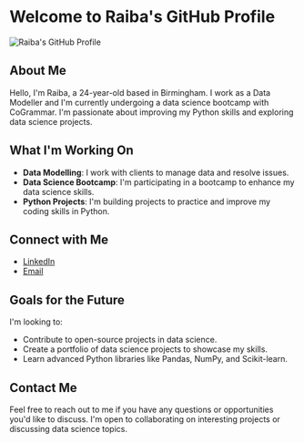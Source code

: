 # Welcome to Raiba's GitHub Profile

![Raiba's GitHub Profile](https://avatars.githubusercontent.com/u/12345678?s=400&u=abcdef1234567890abcdef1234567890&v=4)

## About Me

Hello, I'm Raiba, a 24-year-old based in Birmingham. I work as a Data Modeller and I'm currently undergoing a data science bootcamp with CoGrammar. I'm passionate about improving my Python skills and exploring data science projects. 

## What I'm Working On

- **Data Modelling**: I work with clients to manage data and resolve issues.
- **Data Science Bootcamp**: I'm participating in a bootcamp to enhance my data science skills.
- **Python Projects**: I'm building projects to practice and improve my coding skills in Python.

## Connect with Me

- [LinkedIn](https://www.linkedin.com/in/raiba-arif-974b6622a/)
- [Email](mailto:arifraiba@gmail.com)


## Goals for the Future

I'm looking to:

- Contribute to open-source projects in data science.
- Create a portfolio of data science projects to showcase my skills.
- Learn advanced Python libraries like Pandas, NumPy, and Scikit-learn.

## Contact Me

Feel free to reach out to me if you have any questions or opportunities you'd like to discuss. I'm open to collaborating on interesting projects or discussing data science topics.

